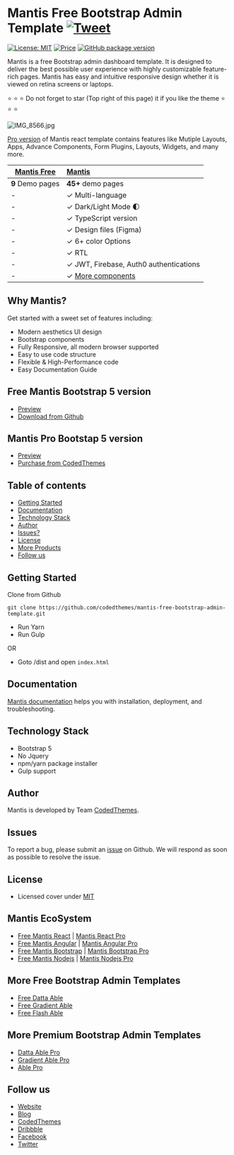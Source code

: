 # Mantis Free Bootstrap Admin Template [![Tweet](https://img.shields.io/twitter/url/http/shields.io.svg?style=social)](https://twitter.com/intent/tweet?text=Get%20mantis%20React%20-%20The%20most%20beautiful%20Material%20designed%20Admin%20Dashboard%20Template%20&url=https://mantisdashboard.io&via=codedthemes&hashtags=bootstrap,webdev,developers,javascript)

[![License: MIT](https://img.shields.io/badge/License-MIT-yellow.svg)](https://opensource.org/licenses/MIT)
[![Price](https://img.shields.io/badge/price-FREE-0098f7.svg)](https://github.com/codedthemes/mantis-free-bootstrap-admin-template/blob/master/LICENSE)
[![GitHub package version](https://img.shields.io/github/package-json/v/codedthemes/mantis-free-bootstrap-admin-template)](https://github.com/codedthemes/mantis-free-bootstrap-admin-template)


Mantis is a free Bootstrap admin dashboard template. It is designed to deliver the best possible user experience with highly customizable feature-rich pages. Mantis has easy and intuitive responsive design whether it is viewed on retina screens or laptops.

:star: :star: :star: Do not forget to star (Top right of this page) it if you like the theme  :star: :star: :star:

![IMG_8566.jpg](https://mantisdashboard.io/imp-images/mantis-github-free-bootstrap-repo-1.jpg)


[Pro version](https://codedthemes.com/item/mantis-bootstrap-5-admin-template/) of Mantis react template contains features like Mutiple Layouts, Apps, Advance Components, Form Plugins, Layouts, Widgets, and many more.

| [Mantis Free](https://mantisdashboard.io/bootstrap/free/)    | [Mantis](https://codedthemes.com/item/mantis-bootstrap-5-admin-template/) |
| ---------------------------------------------------------------------------------------- | :------------------------------------------------------------------------|
| **9** Demo pages                                                                         | **45+** demo pages                                                       |
| -                                                                                        | ✓ Multi-language                                                         |
| -                                                                                        | ✓ Dark/Light Mode 🌓                                                    |
| -                                                                                        | ✓ TypeScript version                                                     |
| -                                                                                        | ✓ Design files (Figma)                                                   |
| -                                                                                        | ✓ 6+ color Options                                                       |
| -                                                                                        | ✓ RTL                                                                    |
| -                                                                                        | ✓ JWT, Firebase, Auth0 authentications                                   |
| -                                                                                        | ✓ [More components](https://codedthemes.com/item/mantis-bootstrap-5-admin-template/)         |  


## Why Mantis?

Get started with a sweet set of features including:

 * Modern aesthetics UI design
 * Bootstrap components
 * Fully Responsive, all modern browser supported
 * Easy to use code structure
 * Flexible & High-Performance code
 * Easy Documentation Guide

## Free Mantis Bootstrap 5 version

 - [Preview](https://mantisdashboard.io/bootstrap/free/)
 - [Download from Github](https://github.com/codedthemes/mantis-free-bootstrap-admin-template)
 
## Mantis Pro Bootstap 5 version

 - [Preview](https://mantisdashboard.io/bootstrap/default/dashboard/index.html)
 - [Purchase from CodedThemes](https://codedthemes.com/item/mantis-bootstrap-5-admin-template/)

## Table of contents

 * [Getting Started](#getting-started)
 * [Documentation](#documentation)
 * [Technology Stack](#technology-stack)
 * [Author](#author)
 * [Issues?](#issues)
 * [License](#license)
 * [More Products](#more-free-react-material-admin-templates)
 * [Follow us](#follow-us)
 
## Getting Started

Clone from Github 
```
git clone https://github.com/codedthemes/mantis-free-bootstrap-admin-template.git
```
- Run Yarn
- Run Gulp

OR
- Goto /dist and open `index.html`

## Documentation

[Mantis documentation](https://codedthemes.gitbook.io/mantis-bootstrap/) helps you with installation, deployment, and troubleshooting.

## Technology Stack

 - Bootstrap 5
 - No Jquery
 - npm/yarn package installer
 - Gulp support

## Author

Mantis is developed by Team [CodedThemes](https://codedthemes.com).

## Issues

To report a bug, please submit an [issue](https://github.com/codedthemes/mantis-free-bootstrap-admin-template/issues) on Github. We will respond as soon as possible to resolve the issue.

## License

 - Licensed cover under [MIT](https://github.com/codedthemes/datta-able-bootstrap-dashboard/blob/master/LICENSE)

## Mantis EcoSystem

 - [Free Mantis React](https://github.com/codedthemes/mantis-free-react-admin-template) | [Mantis React Pro](https://mui.com/store/items/mantis-react-material-admin/)
 - [Free Mantis Angular](https://github.com/codedthemes/mantis-free-angular-admin-template) | [Mantis Angular Pro](https://codedthemes.com/item/mantis-angular-admin-dashboard-template/)
 - [Free Mantis Bootstrap](https://github.com/codedthemes/mantis-free-bootstrap-admin-template) | [Mantis Bootstrap Pro](https://codedthemes.com/item/mantis-bootstrap-5-admin-template/)
 - [Free Mantis Nodejs](https://appseed.us/product/react-node-js-mantis-dashboard) | [Mantis Nodejs Pro](https://appseed.us/full-stack/react-mantis-dashboard)


## More Free Bootstrap Admin Templates

 - [Free Datta Able](https://codedthemes.com/item/datta-able-bootstrap-lite/)
 - [Free Gradient Able](https://codedthemes.com/item/gradient-able-bootstrap-lite/)
 - [Free Flash Able](https://codedthemes.com/item/flash-able-free-admin-template/)

## More Premium Bootstrap Admin Templates

 - [Datta Able Pro](https://codedthemes.com/item/datta-able-bootstrap-admin-template/)
 - [Gradient Able Pro](https://codedthemes.com/item/gradient-able-admin-template/)
 - [Able Pro](https://themeforest.net/item/able-pro-responsive-bootstrap-4-admin-template/19300403)
 
## Follow us
 - [Website](https://mantisdashboard.io/)
 - [Blog](https://blog.mantisdashboard.io)
 - [CodedThemes](https://codedthemes.com)
 - [Dribbble](https://dribbble.com/codedthemes)
 - [Facebook](https://www.facebook.com/codedthemes)
 - [Twitter](https://twitter.com/codedthemes)
